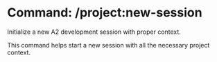 # Command: /project:new-session

Initialize a new A2 development session with proper context.

This command helps start a new session with all the necessary project context.
